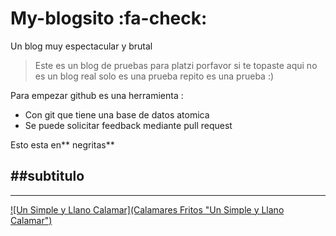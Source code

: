 # My-blogsito :fa-check:
Un blog muy espectacular y brutal
>Este es un blog de pruebas para platzi porfavor si te topaste 
aqui no es un blog real solo es una prueba repito es una prueba :)

Para empezar github es una herramienta :
* Con git que tiene una base de datos atomica
* Se puede solicitar feedback mediante pull request

Esto esta en** negritas**

##subtitulo
-

------------
[![Un Simple y Llano Calamar](Calamares Fritos "Un Simple y Llano Calamar")](https://recetinas.com/wp-content/uploads/2022/07/calamares-a-la-andaluza.jpg "Un Simple y Llano Calamar")
